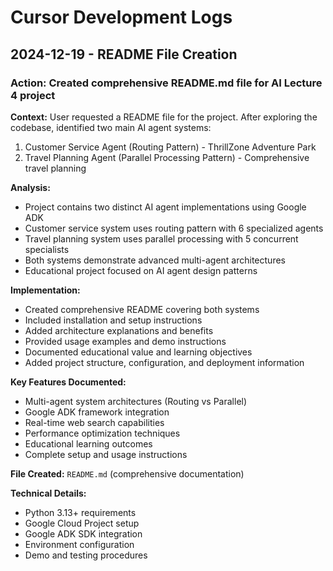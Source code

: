 # Cursor Development Logs

## 2024-12-19 - README File Creation

### Action: Created comprehensive README.md file for AI Lecture 4 project

**Context:** User requested a README file for the project. After exploring the codebase, identified two main AI agent systems:
1. Customer Service Agent (Routing Pattern) - ThrillZone Adventure Park
2. Travel Planning Agent (Parallel Processing Pattern) - Comprehensive travel planning

**Analysis:**
- Project contains two distinct AI agent implementations using Google ADK
- Customer service system uses routing pattern with 6 specialized agents
- Travel planning system uses parallel processing with 5 concurrent specialists
- Both systems demonstrate advanced multi-agent architectures
- Educational project focused on AI agent design patterns

**Implementation:**
- Created comprehensive README covering both systems
- Included installation and setup instructions
- Added architecture explanations and benefits
- Provided usage examples and demo instructions
- Documented educational value and learning objectives
- Added project structure, configuration, and deployment information

**Key Features Documented:**
- Multi-agent system architectures (Routing vs Parallel)
- Google ADK framework integration
- Real-time web search capabilities
- Performance optimization techniques
- Educational learning outcomes
- Complete setup and usage instructions

**File Created:** `README.md` (comprehensive documentation)

**Technical Details:**
- Python 3.13+ requirements
- Google Cloud Project setup
- Google ADK SDK integration
- Environment configuration
- Demo and testing procedures
